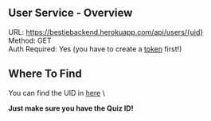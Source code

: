 ## User Service - Overview

URL: https://bestiebackend.herokuapp.com/api/users/{uid} \
Method: GET \
Auth Required: Yes (you have to create a [token](https://github.com/TwigXx1/bestiefy-api/blob/main/auth/create.md) first!) 

## Where To Find

You can find the UID in [here](https://github.com/TwigXx1/bestiefy-api/blob/main/quizzes/overview.md) \

**Just make sure you have the Quiz ID!**
